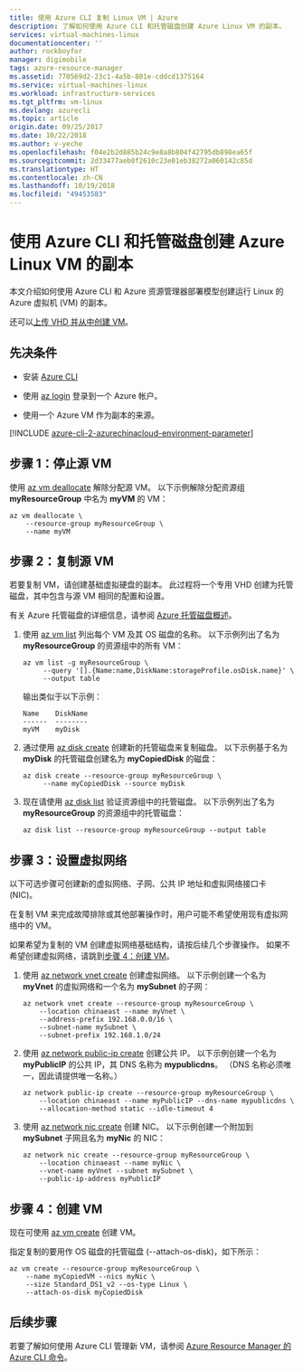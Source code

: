 ```yaml
---
title: 使用 Azure CLI 复制 Linux VM | Azure
description: 了解如何使用 Azure CLI 和托管磁盘创建 Azure Linux VM 的副本。
services: virtual-machines-linux
documentationcenter: ''
author: rockboyfor
manager: digimobile
tags: azure-resource-manager
ms.assetid: 770569d2-23c1-4a5b-801e-cddcd1375164
ms.service: virtual-machines-linux
ms.workload: infrastructure-services
ms.tgt_pltfrm: vm-linux
ms.devlang: azurecli
ms.topic: article
origin.date: 09/25/2017
ms.date: 10/22/2018
ms.author: v-yeche
ms.openlocfilehash: f04e2b2d885b24c9e8a8b804f42795db898ea65f
ms.sourcegitcommit: 2d33477aeb0f2610c23e01eb38272a060142c85d
ms.translationtype: HT
ms.contentlocale: zh-CN
ms.lasthandoff: 10/19/2018
ms.locfileid: "49453583"
---
```

# <a name="create-a-copy-of-a-linux-vm-by-using-azure-cli-and-managed-disks"></a>使用 Azure CLI 和托管磁盘创建 Azure Linux VM 的副本

本文介绍如何使用 Azure CLI 和 Azure 资源管理器部署模型创建运行 Linux 的 Azure 虚拟机 (VM) 的副本。 

还可以[上传 VHD 并从中创建 VM](upload-vhd.md?toc=%2fvirtual-machines%2flinux%2ftoc.json)。

## <a name="prerequisites"></a>先决条件

-   安装 [Azure CLI](https://docs.azure.cn/zh-cn/cli/install-az-cli2?view=azure-cli-latest)

-   使用 [az login](https://docs.azure.cn/zh-cn/cli/reference-index?view=azure-cli-latest#az-login) 登录到一个 Azure 帐户。

-   使用一个 Azure VM 作为副本的来源。

[!INCLUDE [azure-cli-2-azurechinacloud-environment-parameter](../../../includes/azure-cli-2-azurechinacloud-environment-parameter.md)]

## <a name="step-1-stop-the-source-vm"></a>步骤 1：停止源 VM

使用 [az vm deallocate](https://docs.azure.cn/zh-cn/cli/vm?view=azure-cli-latest#az-vm-deallocate) 解除分配源 VM。
以下示例解除分配资源组**myResourceGroup** 中名为 **myVM** 的 VM：

```azurecli
az vm deallocate \
    --resource-group myResourceGroup \
    --name myVM
```

## <a name="step-2-copy-the-source-vm"></a>步骤 2：复制源 VM

若要复制 VM，请创建基础虚拟硬盘的副本。 此过程将一个专用 VHD 创建为托管磁盘，其中包含与源 VM 相同的配置和设置。

有关 Azure 托管磁盘的详细信息，请参阅 [Azure 托管磁盘概述](../windows/managed-disks-overview.md)。 

1.  使用 [az vm list](https://docs.azure.cn/zh-cn/cli/vm?view=azure-cli-latest#az-vm-list) 列出每个 VM 及其 OS 磁盘的名称。 以下示例列出了名为 **myResourceGroup** 的资源组中的所有 VM：

    ```azurecli
    az vm list -g myResourceGroup \
         --query '[].{Name:name,DiskName:storageProfile.osDisk.name}' \
         --output table
    ```

    输出类似于以下示例：

    ```azurecli
    Name    DiskName
    ------  --------
    myVM    myDisk
    ```

1.  通过使用 [az disk create](https://docs.azure.cn/zh-cn/cli/disk?view=azure-cli-latest#az-disk-create) 创建新的托管磁盘来复制磁盘。 以下示例基于名为 **myDisk** 的托管磁盘创建名为 **myCopiedDisk** 的磁盘：

    ```azurecli
    az disk create --resource-group myResourceGroup \
         --name myCopiedDisk --source myDisk
    ``` 

1.  现在请使用 [az disk list](https://docs.azure.cn/zh-cn/cli/disk?view=azure-cli-latest#az-disk-list) 验证资源组中的托管磁盘。 以下示例列出了名为 **myResourceGroup** 的资源组中的托管磁盘：

    ```azurecli
    az disk list --resource-group myResourceGroup --output table
    ```

## <a name="step-3-set-up-a-virtual-network"></a>步骤 3：设置虚拟网络

以下可选步骤可创建新的虚拟网络、子网、公共 IP 地址和虚拟网络接口卡 (NIC)。

在复制 VM 来完成故障排除或其他部署操作时，用户可能不希望使用现有虚拟网络中的 VM。

如果希望为复制的 VM 创建虚拟网络基础结构，请按后续几个步骤操作。 如果不希望创建虚拟网络，请跳到[步骤 4：创建 VM](#step-4-create-a-vm)。

1.  使用 [az network vnet create](https://docs.azure.cn/zh-cn/cli/network/vnet?view=azure-cli-latest#az-network-vnet-create) 创建虚拟网络。 以下示例创建一个名为 **myVnet** 的虚拟网络和一个名为 **mySubnet** 的子网：

    ```azurecli
    az network vnet create --resource-group myResourceGroup \
        --location chinaeast --name myVnet \
        --address-prefix 192.168.0.0/16 \
        --subnet-name mySubnet \
        --subnet-prefix 192.168.1.0/24
    ```

1.  使用 [az network public-ip create](https://docs.azure.cn/zh-cn/cli/network/public-ip?view=azure-cli-latest#az-network-public-ip-create) 创建公共 IP。 以下示例创建一个名为 **myPublicIP** 的公共 IP，其 DNS 名称为 **mypublicdns**。 （DNS 名称必须唯一，因此请提供唯一名称。）

    ```azurecli
    az network public-ip create --resource-group myResourceGroup \
        --location chinaeast --name myPublicIP --dns-name mypublicdns \
        --allocation-method static --idle-timeout 4
    ```

1.  使用 [az network nic create](https://docs.azure.cn/zh-cn/cli/network/nic?view=azure-cli-latest#az-network-nic-create) 创建 NIC。
    以下示例创建一个附加到 **mySubnet** 子网且名为 **myNic** 的 NIC：

    ```azurecli
    az network nic create --resource-group myResourceGroup \
        --location chinaeast --name myNic \
        --vnet-name myVnet --subnet mySubnet \
        --public-ip-address myPublicIP
    ```

## <a name="step-4-create-a-vm"></a>步骤 4：创建 VM

现在可使用 [az vm create](https://docs.azure.cn/zh-cn/cli/vm?view=azure-cli-latest#az-vm-create) 创建 VM。

指定复制的要用作 OS 磁盘的托管磁盘 (--attach-os-disk)，如下所示：

```azurecli
az vm create --resource-group myResourceGroup \
    --name myCopiedVM --nics myNic \
    --size Standard_DS1_v2 --os-type Linux \
    --attach-os-disk myCopiedDisk
```

## <a name="next-steps"></a>后续步骤

若要了解如何使用 Azure CLI 管理新 VM，请参阅 [Azure Resource Manager 的 Azure CLI 命令](../azure-cli-arm-commands.md)。

<!--Update_Description: update meta properties, update link -->

